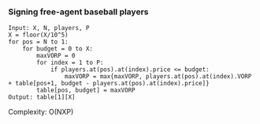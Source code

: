 ### Signing free-agent baseball players
```
Input: X, N, players, P
X = floor(X/10^5)
for pos = N to 1:
    for budget = 0 to X:
        maxVORP = 0
        for index = 1 to P:
            if players.at(pos).at(index).price <= budget:
                maxVORP = max{maxVORP, players.at(pos).at(index).VORP + table[pos+1, budget - players.at(pos).at(index).price]}
        table[pos, budget] = maxVORP
Output: table[1][X]
```
Complexity: O(NXP)



    